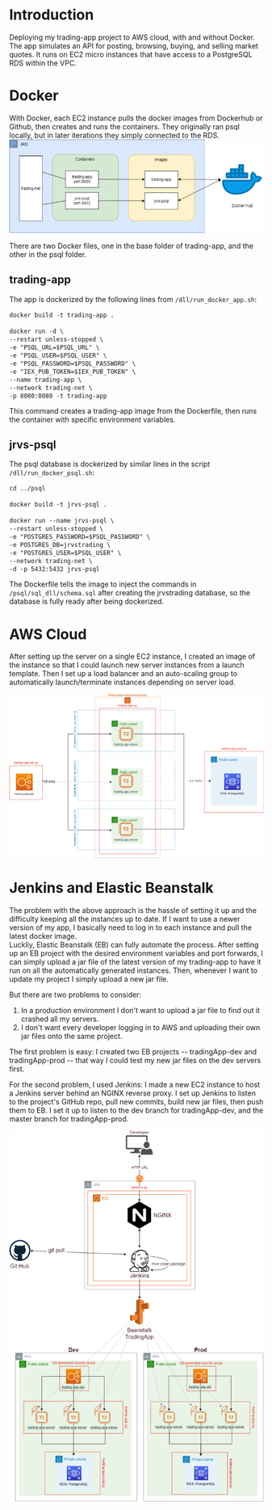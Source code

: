 # Introduction
Deploying my trading-app project to AWS cloud, with and without Docker.
The app simulates an API for posting, browsing, buying, and selling market quotes.
It runs on EC2 micro instances that have access to a PostgreSQL RDS within the VPC.  

# Docker
With Docker, each EC2 instance pulls the docker images from Dockerhub or Github, then creates
and runs the containers. They originally ran psql locally, but in later iterations they simply connected
to the RDS.
![Docker architecture diagram](./docker_diagram.png)

There are two Docker files, one in the base folder of trading-app, and the other in the psql folder.
## trading-app
The app is dockerized by the following lines from `/dll/run_docker_app.sh`:
```
docker build -t trading-app .

docker run -d \
--restart unless-stopped \
-e "PSQL_URL=$PSQL_URL" \
-e "PSQL_USER=$PSQL_USER" \
-e "PSQL_PASSWORD=$PSQL_PASSWORD" \
-e "IEX_PUB_TOKEN=$IEX_PUB_TOKEN" \
--name trading-app \
--network trading-net \
-p 8080:8080 -t trading-app
```
This command creates a trading-app image from the Dockerfile, then runs the container with specific environment variables.
## jrvs-psql
The psql database is dockerized by similar lines in the script `/dll/run_docker_psql.sh`:  
```
cd ../psql

docker build -t jrvs-psql .

docker run --name jrvs-psql \
--restart unless-stopped \
-e "POSTGRES_PASSWORD=$PSQL_PASSWORD" \
-e POSTGRES_DB=jrvstrading \
-e "POSTGRES_USER=$PSQL_USER" \
--network trading-net \
-d -p 5432:5432 jrvs-psql
```
The Dockerfile tells the image to inject the commands in `/psql/sql_dll/schema.sql` after creating the jrvstrading database,
so the database is fully ready after being dockerized.

# AWS Cloud

After setting up the server on a single EC2 instance, I created an image of the instance so that I could launch new server instances from a launch template. Then I set up a load balancer and an auto-scaling group to automatically launch/terminate instances depending on server load.

![cloud diagram](./cloud_diagram.png)

# Jenkins and Elastic Beanstalk

The problem with the above approach is the hassle of setting it up and the difficulty keeping all the instances up to date. If I want to use a newer version of my app, I basically need to log in to each instance and pull the latest docker image.  
Luckliy, Elastic Beanstalk (EB) can fully automate the process. After setting up an EB project with the desired environment variables and port forwards, I can simply upload a jar file of the latest version of my trading-app to have it run on all the automatically generated instances. Then, whenever I want to update my project I simply upload a new jar file.  

But there are two problems to consider: 
1. In a production environment I don't want to upload a jar file to find out it crashed all my servers.
2. I don't want every developer logging in to AWS and uploading their own jar files onto the same project.  

The first problem is easy: I created two EB projects -- tradingApp-dev and tradingApp-prod -- that way I could test my new jar files on the dev servers first.  

For the second problem, I used Jenkins: I made a new EC2 instance to host a Jenkins server behind an NGINX reverse proxy. I set up Jenkins to listen to the project's GitHub repo, pull new commits, build new jar files, then push them to EB. I set it up to listen to the dev branch for tradingApp-dev, and the master branch for tradingApp-prod.
  
![EB diagram](./cloud_diagram_jenkins.png)
